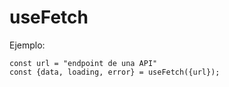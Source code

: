 # useFetch

Ejemplo:
```
const url = "endpoint de una API"
const {data, loading, error} = useFetch({url});
```
